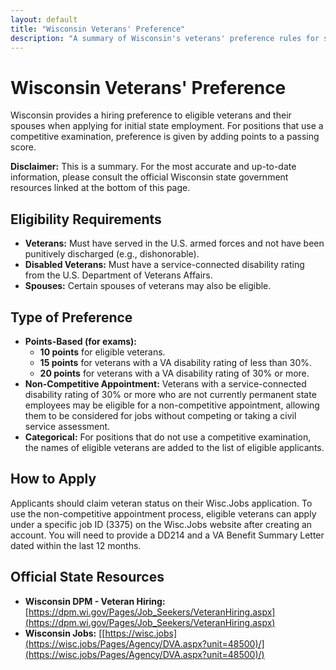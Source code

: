 ```yaml
---
layout: default
title: "Wisconsin Veterans' Preference"
description: "A summary of Wisconsin's veterans' preference rules for state employment."
---
```


# Wisconsin Veterans' Preference

Wisconsin provides a hiring preference to eligible veterans and their spouses when applying for initial state employment. For positions that use a competitive examination, preference is given by adding points to a passing score.

**Disclaimer:** This is a summary. For the most accurate and up-to-date information, please consult the official Wisconsin state government resources linked at the bottom of this page.

## Eligibility Requirements

*   **Veterans:** Must have served in the U.S. armed forces and not have been punitively discharged (e.g., dishonorable).
*   **Disabled Veterans:** Must have a service-connected disability rating from the U.S. Department of Veterans Affairs.
*   **Spouses:** Certain spouses of veterans may also be eligible.

## Type of Preference

*   **Points-Based (for exams):**
    *   **10 points** for eligible veterans.
    *   **15 points** for veterans with a VA disability rating of less than 30%.
    *   **20 points** for veterans with a VA disability rating of 30% or more.
*   **Non-Competitive Appointment:** Veterans with a service-connected disability rating of 30% or more who are not currently permanent state employees may be eligible for a non-competitive appointment, allowing them to be considered for jobs without competing or taking a civil service assessment.
*   **Categorical:** For positions that do not use a competitive examination, the names of eligible veterans are added to the list of eligible applicants.

## How to Apply

Applicants should claim veteran status on their Wisc.Jobs application. To use the non-competitive appointment process, eligible veterans can apply under a specific job ID (3375) on the Wisc.Jobs website after creating an account. You will need to provide a DD214 and a VA Benefit Summary Letter dated within the last 12 months.

## Official State Resources

*   **Wisconsin DPM - Veteran Hiring:** [https://dpm.wi.gov/Pages/Job_Seekers/VeteranHiring.aspx](https://dpm.wi.gov/Pages/Job_Seekers/VeteranHiring.aspx)
*   **Wisconsin Jobs:** [[https://wisc.jobs](https://wisc.jobs/Pages/Agency/DVA.aspx?unit=48500)/](https://wisc.jobs/Pages/Agency/DVA.aspx?unit=48500)/)
